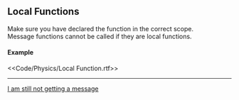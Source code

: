 ## Local Functions

Make sure you have declared the function in the correct scope.  
Message functions cannot be called if they are local functions.

#### Example  
<<Code/Physics/Local Function.rtf>>

---
[I am still not getting a message](5%203D%20Collision%20Matrix.md)